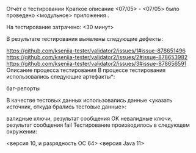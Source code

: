 Отчёт о тестировании <KeyValidator>
Краткое описание
<07/05> - <07/05> было проведено <модульное> приложения <KeyValidator>.
 
На тестирование затрачено: <30 минут>

В результате тестирования выявлены следующие дефекты:

https://github.com/kseniia-tester/validator2/issues/1#issue-878651496 
https://github.com/kseniia-tester/validator2/issues/2#issue-878653982
https://github.com/kseniia-tester/validator2/issues/3#issue-878656591
Описание процесса тестирования
В процессе тестирования использовались следующие артефакты*:
 
баг-репорты

В качестве тестовых данных использовались данные <указать источник, откуда брались тестовые данные>:

валидные ключи, результат сообщения OK
невалидные ключи, результат сообщения fail
Тестирование производилось в следующем окружении:

<версия 10, и разрядность ОС 64>
<версия Java 11>
 